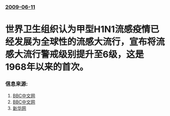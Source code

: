 ### [2009-06-11](/news/2009/06/11/index.md)

##### 
#  世界卫生组织认为甲型H1N1流感疫情已经发展为全球性的流感大流行，宣布将流感大流行警戒级别提升至6级，这是1968年以来的首次。




### 信息来源:

1. [BBC中文网](http://news.bbc.co.uk/chinese/simp/hi/newsid_8090000/newsid_8094400/8094471.stm)
2. [BBC中文网](http://news.bbc.co.uk/chinese/simp/hi/newsid_8090000/newsid_8095400/8095490.stm)
3. [新华网](http://news.xinhuanet.com/world/2009-06/12/content_11528818.htm)
